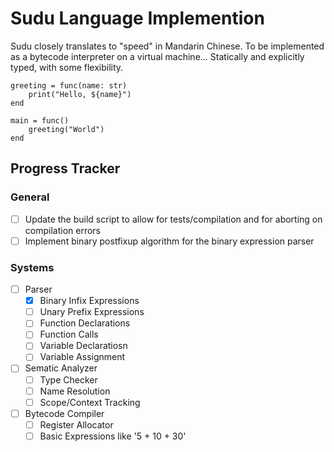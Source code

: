 # Sudu Language Implemention

Sudu closely translates to "speed" in Mandarin Chinese.
To be implemented as a bytecode interpreter on a virtual machine...
Statically and explicitly typed, with some flexibility.

```
greeting = func(name: str)
    print("Hello, ${name}")
end

main = func()
    greeting("World")
end
```

## Progress Tracker

### General
- [ ] Update the build script to allow for tests/compilation and for aborting on compilation errors
- [ ] Implement binary postfixup algorithm for the binary expression parser

### Systems
- [ ] Parser
    - [x] Binary Infix Expressions
    - [ ] Unary Prefix Expressions
    - [ ] Function Declarations
    - [ ] Function Calls
    - [ ] Variable Declaratiosn
    - [ ] Variable Assignment
- [ ] Sematic Analyzer
    - [ ] Type Checker
    - [ ] Name Resolution
    - [ ] Scope/Context Tracking
- [ ] Bytecode Compiler
    - [ ] Register Allocator
    - [ ] Basic Expressions like '5 + 10 + 30'
